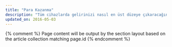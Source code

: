 ```yaml
---
title: "Para Kazanma"
description: "Tüm cihazlarda gelirinizi nasıl en üst düzeye çıkaracağınızı öğrenin. Kullanıcı deneyimini iyileştirin ve ödeme alın."
updated_on: 2016-05-03
---
```


{% comment %}
Page content will be output by the section layout based on the article collection matching page.id
{% endcomment %}


